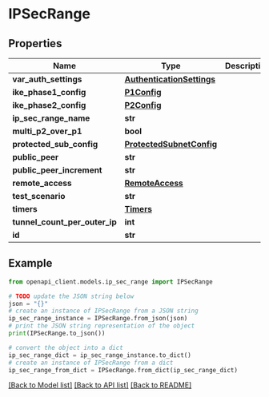 # IPSecRange


## Properties

Name | Type | Description | Notes
------------ | ------------- | ------------- | -------------
**var_auth_settings** | [**AuthenticationSettings**](AuthenticationSettings.md) |  | 
**ike_phase1_config** | [**P1Config**](P1Config.md) |  | 
**ike_phase2_config** | [**P2Config**](P2Config.md) |  | 
**ip_sec_range_name** | **str** |  | 
**multi_p2_over_p1** | **bool** |  | 
**protected_sub_config** | [**ProtectedSubnetConfig**](ProtectedSubnetConfig.md) |  | 
**public_peer** | **str** |  | 
**public_peer_increment** | **str** |  | 
**remote_access** | [**RemoteAccess**](RemoteAccess.md) |  | 
**test_scenario** | **str** |  | 
**timers** | [**Timers**](Timers.md) |  | 
**tunnel_count_per_outer_ip** | **int** |  | 
**id** | **str** |  | 

## Example

```python
from openapi_client.models.ip_sec_range import IPSecRange

# TODO update the JSON string below
json = "{}"
# create an instance of IPSecRange from a JSON string
ip_sec_range_instance = IPSecRange.from_json(json)
# print the JSON string representation of the object
print(IPSecRange.to_json())

# convert the object into a dict
ip_sec_range_dict = ip_sec_range_instance.to_dict()
# create an instance of IPSecRange from a dict
ip_sec_range_from_dict = IPSecRange.from_dict(ip_sec_range_dict)
```
[[Back to Model list]](../README.md#documentation-for-models) [[Back to API list]](../README.md#documentation-for-api-endpoints) [[Back to README]](../README.md)


